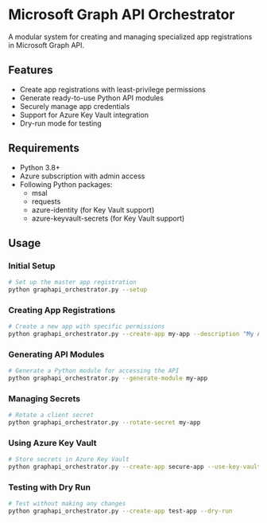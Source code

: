 # Microsoft Graph API Orchestrator

A modular system for creating and managing specialized app registrations in Microsoft Graph API.

## Features

- Create app registrations with least-privilege permissions
- Generate ready-to-use Python API modules
- Securely manage app credentials
- Support for Azure Key Vault integration
- Dry-run mode for testing

## Requirements

- Python 3.8+
- Azure subscription with admin access
- Following Python packages:
  - msal
  - requests
  - azure-identity (for Key Vault support)
  - azure-keyvault-secrets (for Key Vault support)

## Usage

### Initial Setup

```bash
# Set up the master app registration
python graphapi_orchestrator.py --setup
```
### Creating App Registrations

```bash
# Create a new app with specific permissions
python graphapi_orchestrator.py --create-app my-app --description "My API App" --permissions User.Read Directory.Read.All
```

### Generating API Modules

```bash
# Generate a Python module for accessing the API
python graphapi_orchestrator.py --generate-module my-app
```

### Managing Secrets
```bash
# Rotate a client secret
python graphapi_orchestrator.py --rotate-secret my-app
```

### Using Azure Key Vault

```bash
# Store secrets in Azure Key Vault
python graphapi_orchestrator.py --create-app secure-app --use-key-vault --key-vault-url https://your-vault.vault.azure.net/
```

### Testing with Dry Run

```bash
# Test without making any changes
python graphapi_orchestrator.py --create-app test-app --dry-run
```